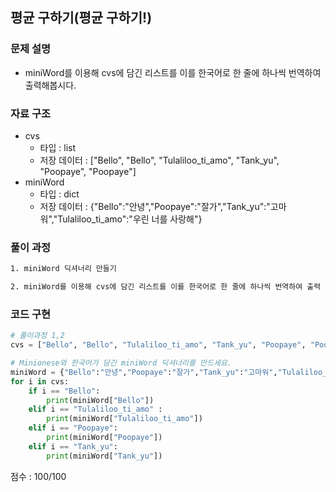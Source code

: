 ## 평균 구하기(평균 구하기!)

### 문제 설명

- miniWord를 이용해 cvs에 담긴 리스트를 이를 한국어로 한 줄에 하나씩 번역하여 출력해봅시다.<br>



### 자료 구조

- cvs<br>
    - 타입 : list
    - 저장 데이터 : ["Bello", "Bello", "Tulaliloo_ti_amo", "Tank_yu", "Poopaye", "Poopaye"]
- miniWord<br>
    - 타입 : dict
    - 저장 데이터 : {"Bello":"안녕","Poopaye":"잘가","Tank_yu":"고마워","Tulaliloo_ti_amo":"우린 너를 사랑해"}



### 풀이 과정
```txt
1. miniWord 딕셔너리 만들기

2. miniWord를 이용해 cvs에 담긴 리스트를 이를 한국어로 한 줄에 하나씩 번역하여 출력


```

### 코드 구현
```python
# 풀이과정 1,2
cvs = ["Bello", "Bello", "Tulaliloo_ti_amo", "Tank_yu", "Poopaye", "Poopaye"]

# Minionese와 한국어가 담긴 miniWord 딕셔너리를 만드세요.
miniWord = {"Bello":"안녕","Poopaye":"잘가","Tank_yu":"고마워","Tulaliloo_ti_amo":"우린 너를 사랑해"}
for i in cvs:
    if i == "Bello":
        print(miniWord["Bello"])
    elif i == "Tulaliloo_ti_amo" :
        print(miniWord["Tulaliloo_ti_amo"])
    elif i == "Poopaye":
        print(miniWord["Poopaye"])
    elif i == "Tank_yu":
        print(miniWord["Tank_yu"])
```


점수 : 100/100 <br>
